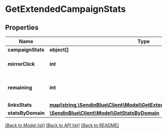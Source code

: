 # GetExtendedCampaignStats

## Properties
Name | Type | Description | Notes
------------ | ------------- | ------------- | -------------
**campaignStats** | **object[]** |  | 
**mirrorClick** | **int** | Number of clicks on mirror link | 
**remaining** | **int** | Number of remaning emails to send | 
**linksStats** | [**map[string,\SendinBlue\Client\Model\GetExtendedCampaignStatsLinksStats]**](GetExtendedCampaignStatsLinksStats.md) |  | 
**statsByDomain** | [**\SendinBlue\Client\Model\GetStatsByDomain**](GetStatsByDomain.md) |  | 

[[Back to Model list]](../../README.md#documentation-for-models) [[Back to API list]](../../README.md#documentation-for-api-endpoints) [[Back to README]](../../README.md)


